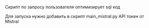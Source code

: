 Скрипт по запросу пользователя оптимизирует sql код

Для запуска нужно добавить в скрипт main_mistral.py API токен от Mistral

